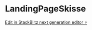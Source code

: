 # LandingPageSkisse

[Edit in StackBlitz next generation editor ⚡️](https://stackblitz.com/~/github.com/Bartelus/LandingPageSkisse)